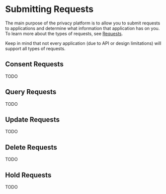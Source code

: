 #   Submitting Requests

The main purpose of the privacy platform is to allow you to submit requests to applications and determine what information that application has on you.  To learn more about the types of requests, see [Requests](Requests.md).

Keep in mind that not every application (due to API or design limitations) will support all types of requests. 

##  Consent Requests

TODO

##  Query Requests

TODO

##  Update Requests

TODO

##  Delete Requests

TODO

##  Hold Requests

TODO